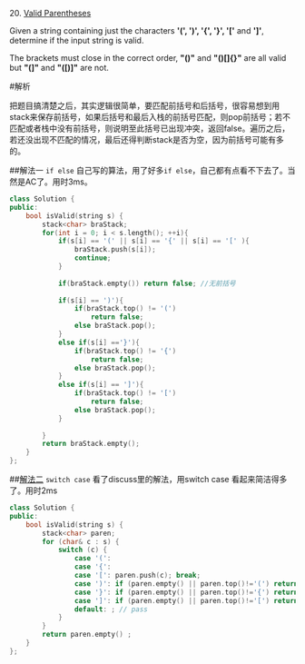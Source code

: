 20\. [Valid Parentheses](https://leetcode.com/problems/valid-parentheses/)

Given a string containing just the characters **'(', ')', '{', '}', '['** and **']'**, determine if the input string is valid.

The brackets must close in the correct order, **"()"** and **"()[]{}"** are all valid but **"(]"** and **"([)]"** are not.

#解析

把题目搞清楚之后，其实逻辑很简单，要匹配前括号和后括号，很容易想到用stack来保存前括号，如果后括号和最后入栈的前括号匹配，则pop前括号；若不匹配或者栈中没有前括号，则说明至此括号已出现冲突，返回false。遍历之后，若还没出现不匹配的情况，最后还得判断stack是否为空，因为前括号可能有多的。

##解法一 `if else`
自己写的算法，用了好多`if else`，自己都有点看不下去了。当然是AC了。用时3ms。


```cpp
class Solution {
public:
    bool isValid(string s) {
        stack<char> braStack;
        for(int i = 0; i < s.length(); ++i){
            if(s[i] == '(' || s[i] == '{' || s[i] == '[' ){
                braStack.push(s[i]);
                continue;
            }
            
            if(braStack.empty()) return false; //无前括号
            
            if(s[i] == ')'){
                if(braStack.top() != '(')
                    return false;
                else braStack.pop();
            }
            else if(s[i] =='}'){
                if(braStack.top() != '{')
                    return false;
                else braStack.pop();
            }
            else if(s[i] == ']'){
                if(braStack.top() != '[')
                    return false;
                else braStack.pop();
            }
            
        }
        return braStack.empty();
    }
};
```

##[解法二](https://discuss.leetcode.com/topic/13231/2ms-c-sloution)  `switch case`
看了discuss里的解法，用switch case 看起来简洁得多了。用时2ms
```cpp
class Solution {
public:
    bool isValid(string s) {
        stack<char> paren;
        for (char& c : s) {
            switch (c) {
                case '(': 
                case '{': 
                case '[': paren.push(c); break;
                case ')': if (paren.empty() || paren.top()!='(') return false; else paren.pop(); break;
                case '}': if (paren.empty() || paren.top()!='{') return false; else paren.pop(); break;
                case ']': if (paren.empty() || paren.top()!='[') return false; else paren.pop(); break;
                default: ; // pass
            }
        }
        return paren.empty() ;
    }
};
```
